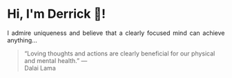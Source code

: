 # Hi, I'm Derrick 👋!
<p align="justify">I admire uniqueness and believe that a clearly focused mind can achieve anything...</p> 
<!-- #quote-start -->
<blockquote>&ldquo;Loving thoughts and actions are clearly beneficial for our physical and mental health.&rdquo; &mdash; <footer>Dalai Lama</footer></blockquote>
<!-- #quote-end -->
